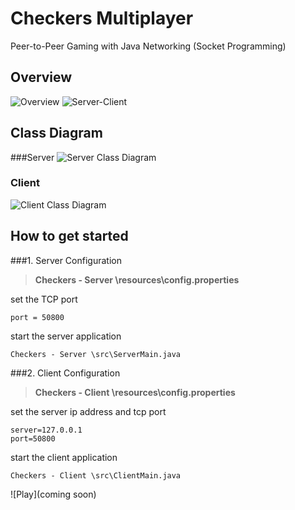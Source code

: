 # Checkers Multiplayer
Peer-to-Peer Gaming with Java Networking (Socket Programming)

## Overview
![Overview](https://github.com/tk-codes/checkers/blob/master/Documentation/overview.png)
![Server-Client](https://github.com/tk-codes/checkers/blob/master/Documentation/server_client.PNG)

## Class Diagram
###Server
![Server Class Diagram](https://github.com/tk-codes/checkers/blob/master/Checkers%20-%20Server/doc/ServerSide.png)

### Client
![Client Class Diagram](https://github.com/tk-codes/checkers/blob/master/Checkers%20-%20Client/doc/ClientSide.png)

## How to get started
###1. Server Configuration

> **Checkers - Server \resources\config.properties**

set the TCP port
```
port = 50800
```

start the server application
```
Checkers - Server \src\ServerMain.java
```

###2. Client Configuration

> **Checkers - Client \resources\config.properties**

set the server ip address and tcp port
```
server=127.0.0.1
port=50800
```

start the client application
```
Checkers - Client \src\ClientMain.java
```
![Play](coming soon)

